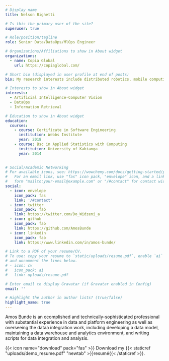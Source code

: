 ```yaml
---
# Display name
title: Nelson Bighetti

# Is this the primary user of the site?
superuser: true

# Role/position/tagline
role: Senior Data/DataOps/MlOps Engineer

# Organizations/Affiliations to show in About widget
organizations:
  - name: Copia Global
    url: https://copiaglobal.com/

# Short bio (displayed in user profile at end of posts)
bio: My research interests include distributed robotics, mobile computing and programmable matter.

# Interests to show in About widget
interests:
  - Artificial Intelligence-Computer Vision
  - DataOps
  - Information Retrieval

# Education to show in About widget
education:
  courses:
    - course: Certificate in Software Engineering
      institution: Webbs Institute 
      year: 2018
    - course: Bsc in Applied Statistics with Computing
      institution: University of Kabianga
      year: 2014
   

# Social/Academic Networking
# For available icons, see: https://wowchemy.com/docs/getting-started/page-builder/#icons
#   For an email link, use "fas" icon pack, "envelope" icon, and a link in the
#   form "mailto:your-email@example.com" or "/#contact" for contact widget.
social:
  - icon: envelope
    icon_pack: fas
    link: '/#contact'
  - icon: twitter
    icon_pack: fab
    link: https://twitter.com/Do_Widzeni_a
  - icon: github
    icon_pack: fab
    link: https://github.com/AmosBunde
  - icon: linkedin
    icon_pack: fab
    link: https://www.linkedin.com/in/amos-bunde/

# Link to a PDF of your resume/CV.
# To use: copy your resume to `static/uploads/resume.pdf`, enable `ai` icons in `params.toml`,
# and uncomment the lines below.
# - icon: cv
#   icon_pack: ai
#   link: uploads/resume.pdf

# Enter email to display Gravatar (if Gravatar enabled in Config)
email: ''

# Highlight the author in author lists? (true/false)
highlight_name: true
---
```


Amos Bunde is an ccomplished and technically-sophisticated professional with substantial experience in data and platform engineering as well 
as overseeing the dataa integration work, including developing a data model, maintaining a data warehouse and analytics 
environment, and writing scripts for data integration and analysis.

{{< icon name="download" pack="fas" >}} Download my {{< staticref "uploads/demo_resume.pdf" "newtab" >}}resumé{{< /staticref >}}.
